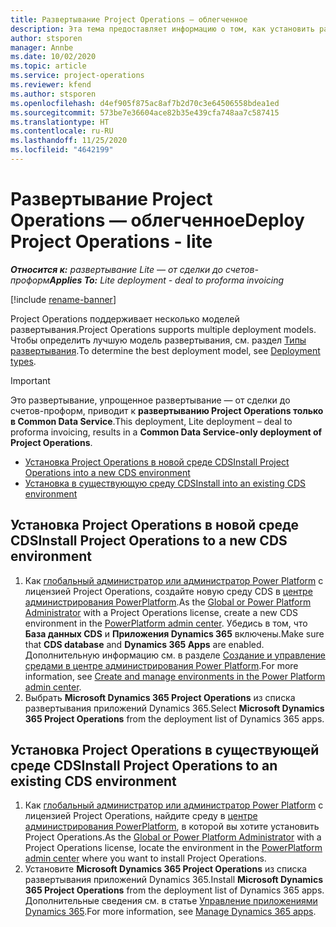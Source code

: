 ```yaml
---
title: Развертывание Project Operations — облегченное
description: Эта тема предоставляет информацию о том, как установить развертывание Project Operations Lite — от сделки до счетов-проформ.
author: stsporen
manager: Annbe
ms.date: 10/02/2020
ms.topic: article
ms.service: project-operations
ms.reviewer: kfend
ms.author: stsporen
ms.openlocfilehash: d4ef905f875ac8af7b2d70c3e64506558bdea1ed
ms.sourcegitcommit: 573be7e36604ace82b35e439cfa748aa7c587415
ms.translationtype: HT
ms.contentlocale: ru-RU
ms.lasthandoff: 11/25/2020
ms.locfileid: "4642199"
---
```

# <a name="deploy-project-operations---lite"></a><span data-ttu-id="40910-103">Развертывание Project Operations — облегченное</span><span class="sxs-lookup"><span data-stu-id="40910-103">Deploy Project Operations - lite</span></span>

<span data-ttu-id="40910-104">_**Относится к:** развертывание Lite — от сделки до счетов-проформ_</span><span class="sxs-lookup"><span data-stu-id="40910-104">_**Applies To:** Lite deployment - deal to proforma invoicing_</span></span>

[!include [rename-banner](~/includes/cc-data-platform-banner.md)]

<span data-ttu-id="40910-105">Project Operations поддерживает несколько моделей развертывания.</span><span class="sxs-lookup"><span data-stu-id="40910-105">Project Operations supports multiple deployment models.</span></span> <span data-ttu-id="40910-106">Чтобы определить лучшую модель развертывания, см. раздел [Типы развертывания](determine-deployment-type.md).</span><span class="sxs-lookup"><span data-stu-id="40910-106">To determine the best deployment model, see [Deployment types](determine-deployment-type.md).</span></span>


> [!IMPORTANT]
> <span data-ttu-id="40910-107">Это развертывание, упрощенное развертывание — от сделки до счетов-проформ, приводит к **развертыванию Project Operations только в Common Data Service**.</span><span class="sxs-lookup"><span data-stu-id="40910-107">This deployment, Lite deployment – deal to proforma invoicing, results in a **Common Data Service-only deployment of Project Operations**.</span></span>

- [<span data-ttu-id="40910-108">Установка Project Operations в новой среде CDS</span><span class="sxs-lookup"><span data-stu-id="40910-108">Install Project Operations into a new CDS environment</span></span>](#new)
- [<span data-ttu-id="40910-109">Установка в существующую среду CDS</span><span class="sxs-lookup"><span data-stu-id="40910-109">Install into an existing CDS environment</span></span>](#existing)



## <a name="install-project-operations-to-a-new-cds-environment"></a><a name="new"></a><span data-ttu-id="40910-110">Установка Project Operations в новой среде CDS</span><span class="sxs-lookup"><span data-stu-id="40910-110">Install Project Operations to a new CDS environment</span></span>

1. <span data-ttu-id="40910-111">Как [глобальный администратор или администратор Power Platform](https://docs.microsoft.com/power-platform/admin/global-service-administrators-can-administer-without-license) с лицензией Project Operations, создайте новую среду CDS в [центре администрирования PowerPlatform](https://admin.powerplatform.com).</span><span class="sxs-lookup"><span data-stu-id="40910-111">As the [Global or Power Platform Administrator](https://docs.microsoft.com/power-platform/admin/global-service-administrators-can-administer-without-license) with a Project Operations license, create a new CDS environment in the [PowerPlatform admin center](https://admin.powerplatform.com).</span></span> <span data-ttu-id="40910-112">Убедись в том, что **База данных CDS** и **Приложения Dynamics 365** включены.</span><span class="sxs-lookup"><span data-stu-id="40910-112">Make sure that **CDS database** and **Dynamics 365 Apps** are enabled.</span></span> <span data-ttu-id="40910-113">Дополнительную информацию см. в разделе [Создание и управление средами в центре администрирования Power Platform](https://docs.microsoft.com/power-platform/admin/create-environment#create-an-environment-in-the-power-platform-admin-center).</span><span class="sxs-lookup"><span data-stu-id="40910-113">For more information, see [Create and manage environments in the Power Platform admin center](https://docs.microsoft.com/power-platform/admin/create-environment#create-an-environment-in-the-power-platform-admin-center).</span></span>
2. <span data-ttu-id="40910-114">Выбрать **Microsoft Dynamics 365 Project Operations** из списка развертывания приложений Dynamics 365.</span><span class="sxs-lookup"><span data-stu-id="40910-114">Select **Microsoft Dynamics 365 Project Operations** from the deployment list of Dynamics 365 apps.</span></span>


## <a name="install-project-operations-to-an-existing-cds-environment"></a><a name="existing"></a><span data-ttu-id="40910-115">Установка Project Operations в существующей среде CDS</span><span class="sxs-lookup"><span data-stu-id="40910-115">Install Project Operations to an existing CDS environment</span></span>

1. <span data-ttu-id="40910-116">Как [глобальный администратор или администратор Power Platform](https://docs.microsoft.com/power-platform/admin/global-service-administrators-can-administer-without-license) с лицензией Project Operations, найдите среду в [центре администрирования PowerPlatform](https://admin.powerplatform.com), в которой вы хотите установить Project Operations.</span><span class="sxs-lookup"><span data-stu-id="40910-116">As the [Global or Power Platform Administrator](https://docs.microsoft.com/power-platform/admin/global-service-administrators-can-administer-without-license) with a Project Operations license, locate the environment in the [PowerPlatform admin center](https://admin.powerplatform.com) where you want to install Project Operations.</span></span>
2. <span data-ttu-id="40910-117">Установите **Microsoft Dynamics 365 Project Operations** из списка развертывания приложений Dynamics 365.</span><span class="sxs-lookup"><span data-stu-id="40910-117">Install **Microsoft Dynamics 365 Project Operations** from the deployment list of Dynamics 365 apps.</span></span> <span data-ttu-id="40910-118">Дополнительные сведения см. в статье [Управление приложениями Dynamics 365](https://docs.microsoft.com/power-platform/admin/manage-apps).</span><span class="sxs-lookup"><span data-stu-id="40910-118">For more information, see [Manage Dynamics 365 apps](https://docs.microsoft.com/power-platform/admin/manage-apps).</span></span>


